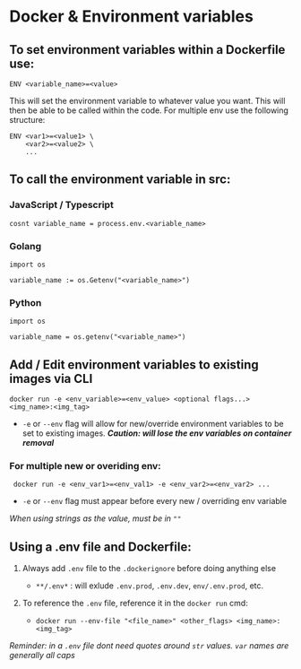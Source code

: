# Docker & Environment variables

## To set environment variables within a Dockerfile use:

`ENV <variable_name>=<value>`

This will set the environment variable to whatever value you want. This will then be able to be called within the code. For multiple env use the following structure:

```
ENV <var1>=<value1> \
    <var2>=<value2> \
    ...
```

## To call the environment variable in src:

### JavaScript / Typescript

`cosnt variable_name = process.env.<variable_name>`

### Golang

```
import os

variable_name := os.Getenv("<variable_name>")
```

### Python

```
import os 

variable_name = os.getenv("<variable_name>")
```

## Add / Edit environment variables to existing images via CLI

`docker run -e <env_variable>=<env_value> <optional flags...> <img_name>:<img_tag>`

- `-e` or `--env` flag will allow for new/override environment variables to be set to existing images.
***Caution: will lose the env variables on container removal***

### For multiple new or overiding env:
` docker run -e <env_var1>=<env_val1> -e <env_var2>=<env_var2> ...`

- `-e` or `--env` flag must appear before every new / overriding env variable

*When using strings as the value, must be in `""`*

## Using a .env file and Dockerfile:

1. Always add `.env` file to the `.dockerignore` before doing anything else
    - `**/.env*` : will exlude `.env.prod`, `.env.dev`, `env/.env.prod`, etc.

2. To reference the `.env` file, reference it in the `docker run` cmd:
    - `docker run --env-file "<file_name>" <other_flags> <img_name>:<img_tag>`

*Reminder: in a `.env` file dont need quotes around `str` values. `var` names are generally all caps*
